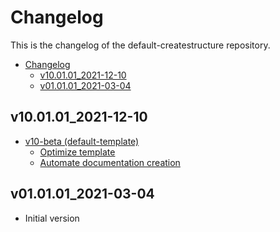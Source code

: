 # Changelog

This is the changelog of the default-createstructure repository.

- [Changelog](#changelog)
  - [v10.01.01_2021-12-10](#v100101_2021-12-10)
  - [v01.01.01_2021-03-04](#v010101_2021-03-04)

## v10.01.01_2021-12-10
- [v10-beta (default-template)](https://github.com/createstructure/default-template/issues/5)
  - [Optimize template](https://github.com/createstructure/default-template/issues/7)
  - [Automate documentation creation](https://github.com/createstructure/default-template/issues/6)

## v01.01.01_2021-03-04
 - Initial version